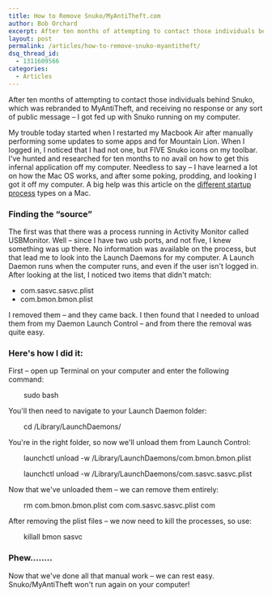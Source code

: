 ```yaml
---
title: How to Remove Snuko/MyAntiTheft.com
author: Bob Orchard
excerpt: After ten months of attempting to contact those individuals behind Snuko, which was rebranded to MyAntiTheft, and receiving no response or any sort of public message – I got fed up with Snuko running on my computer.
layout: post
permalink: /articles/how-to-remove-snuko-myantitheft/
dsq_thread_id:
  - 1311609566
categories:
  - Articles
---
```

After ten months of attempting to contact those individuals behind Snuko, which was rebranded to MyAntiTheft, and receiving no response or any sort of public message &#8211; I got fed up with Snuko running on my computer.

<!--more-->

My trouble today started when I restarted my Macbook Air after manually performing some updates to some apps and for Mountain Lion. When I logged in, I noticed that I had not one, but FIVE Snuko icons on my toolbar. I've hunted and researched for ten months to no avail on how to get this infernal application off my computer. Needless to say &#8211; I have learned a lot on how the Mac OS works, and after some poking, prodding, and looking I got it off my computer. A big help was this article on the <a href="http://www.formaceyesonly.com/2011/04/26/start-taking-control-of-startup/" target="_blank">different startup process</a> types on a Mac.

<!--more-->

### Finding the &#8220;source&#8221;

The first was that there was a process running in Activity Monitor called USBMonitor. Well &#8211; since I have two usb ports, and not five, I knew something was up there. No information was available on the process, but that lead me to look into the Launch Daemons for my computer. A Launch Daemon runs when the computer runs, and even if the user isn't logged in. After looking at the list, I noticed two items that didn't match:

  * <span style="line-height: 16px;">com.sasvc.sasvc.plist</span>
  * <span style="line-height: 16px;">com.bmon.bmon.plist<br /> </span>

I removed them &#8211; and they came back. I then found that I needed to unload them from my Daemon Launch Control &#8211; and from there the removal was quite easy.

### Here's how I did it:

First &#8211; open up Terminal on your computer and enter the following command:

<p style="padding-left: 30px;">
  sudo bash
</p>

You'll then need to navigate to your Launch Daemon folder:

<p style="padding-left: 30px;">
  cd /Library/LaunchDaemons/
</p>

You're in the right folder, so now we'll unload them from Launch Control:

<p style="padding-left: 30px;">
  launchctl unload -w /Library/LaunchDaemons/com.bmon.bmon.plist
</p>

<p style="padding-left: 30px;">
  launchctl unload -w /Library/LaunchDaemons/com.sasvc.sasvc.plist
</p>

Now that we've unloaded them &#8211; we can remove them entirely:

<p style="padding-left: 30px;">
  rm com.bmon.bmon.plist com com.sasvc.sasvc.plist com
</p>

After removing the plist files &#8211; we now need to kill the processes, so use:

<p style="padding-left: 30px;">
  killall bmon sasvc
</p>

### Phew&#8230;&#8230;..

Now that we've done all that manual work &#8211; we can rest easy. Snuko/MyAntiTheft won't run again on your computer!
